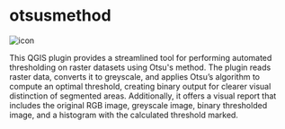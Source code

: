 # otsusmethod
![icon](https://github.com/user-attachments/assets/980e9fdd-0c06-42e9-9e1d-541d49f2e808)

This QGIS plugin provides a streamlined tool for performing automated thresholding on raster datasets using Otsu's method. The plugin reads raster data, converts it to greyscale, and applies Otsu’s algorithm to compute an optimal threshold, creating binary output for clearer visual distinction of segmented areas. Additionally, it offers a visual report that includes the original RGB image, greyscale image, binary thresholded image, and a histogram with the calculated threshold marked.
